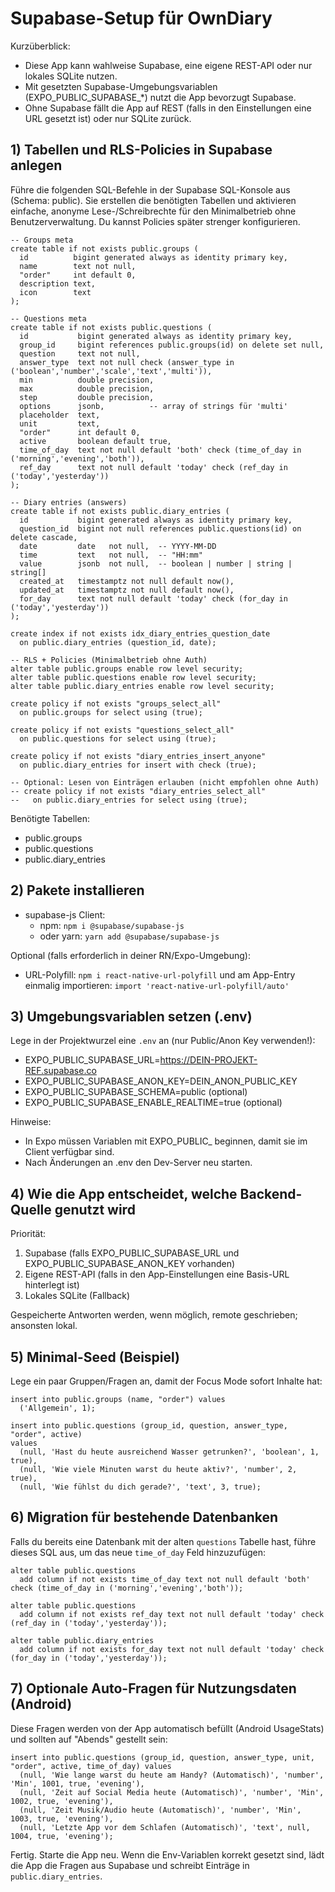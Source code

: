 # Supabase-Setup für OwnDiary

Kurzüberblick:
- Diese App kann wahlweise Supabase, eine eigene REST-API oder nur lokales SQLite nutzen.
- Mit gesetzten Supabase-Umgebungsvariablen (EXPO_PUBLIC_SUPABASE_*) nutzt die App bevorzugt Supabase.
- Ohne Supabase fällt die App auf REST (falls in den Einstellungen eine URL gesetzt ist) oder nur SQLite zurück.

## 1) Tabellen und RLS-Policies in Supabase anlegen

Führe die folgenden SQL-Befehle in der Supabase SQL-Konsole aus (Schema: public). Sie erstellen die benötigten Tabellen und aktivieren einfache, anonyme Lese-/Schreibrechte für den Minimalbetrieb ohne Benutzerverwaltung. Du kannst Policies später strenger konfigurieren.

~~~
-- Groups meta
create table if not exists public.groups (
  id          bigint generated always as identity primary key,
  name        text not null,
  "order"     int default 0,
  description text,
  icon        text
);

-- Questions meta
create table if not exists public.questions (
  id           bigint generated always as identity primary key,
  group_id     bigint references public.groups(id) on delete set null,
  question     text not null,
  answer_type  text not null check (answer_type in ('boolean','number','scale','text','multi')),
  min          double precision,
  max          double precision,
  step         double precision,
  options      jsonb,          -- array of strings für 'multi'
  placeholder  text,
  unit         text,
  "order"      int default 0,
  active       boolean default true,
  time_of_day  text not null default 'both' check (time_of_day in ('morning','evening','both')),
  ref_day      text not null default 'today' check (ref_day in ('today','yesterday'))
);

-- Diary entries (answers)
create table if not exists public.diary_entries (
  id           bigint generated always as identity primary key,
  question_id  bigint not null references public.questions(id) on delete cascade,
  date         date   not null,  -- YYYY-MM-DD
  time         text   not null,  -- "HH:mm"
  value        jsonb  not null,  -- boolean | number | string | string[]
  created_at   timestamptz not null default now(),
  updated_at   timestamptz not null default now(),
  for_day      text not null default 'today' check (for_day in ('today','yesterday'))
);

create index if not exists idx_diary_entries_question_date
  on public.diary_entries (question_id, date);

-- RLS + Policies (Minimalbetrieb ohne Auth)
alter table public.groups enable row level security;
alter table public.questions enable row level security;
alter table public.diary_entries enable row level security;

create policy if not exists "groups_select_all"
  on public.groups for select using (true);

create policy if not exists "questions_select_all"
  on public.questions for select using (true);

create policy if not exists "diary_entries_insert_anyone"
  on public.diary_entries for insert with check (true);

-- Optional: Lesen von Einträgen erlauben (nicht empfohlen ohne Auth)
-- create policy if not exists "diary_entries_select_all"
--   on public.diary_entries for select using (true);
~~~

Benötigte Tabellen:
- public.groups
- public.questions
- public.diary_entries

## 2) Pakete installieren

- supabase-js Client:
  - npm: `npm i @supabase/supabase-js`
  - oder yarn: `yarn add @supabase/supabase-js`

Optional (falls erforderlich in deiner RN/Expo-Umgebung):
- URL-Polyfill: `npm i react-native-url-polyfill` und am App-Entry einmalig importieren: `import 'react-native-url-polyfill/auto'`

## 3) Umgebungsvariablen setzen (.env)

Lege in der Projektwurzel eine `.env` an (nur Public/Anon Key verwenden!):

- EXPO_PUBLIC_SUPABASE_URL=https://DEIN-PROJEKT-REF.supabase.co
- EXPO_PUBLIC_SUPABASE_ANON_KEY=DEIN_ANON_PUBLIC_KEY
- EXPO_PUBLIC_SUPABASE_SCHEMA=public (optional)
- EXPO_PUBLIC_SUPABASE_ENABLE_REALTIME=true (optional)

Hinweise:
- In Expo müssen Variablen mit EXPO_PUBLIC_ beginnen, damit sie im Client verfügbar sind.
- Nach Änderungen an .env den Dev-Server neu starten.

## 4) Wie die App entscheidet, welche Backend-Quelle genutzt wird

Priorität:
1) Supabase (falls EXPO_PUBLIC_SUPABASE_URL und EXPO_PUBLIC_SUPABASE_ANON_KEY vorhanden)
2) Eigene REST-API (falls in den App-Einstellungen eine Basis-URL hinterlegt ist)
3) Lokales SQLite (Fallback)

Gespeicherte Antworten werden, wenn möglich, remote geschrieben; ansonsten lokal.

## 5) Minimal-Seed (Beispiel)

Lege ein paar Gruppen/Fragen an, damit der Focus Mode sofort Inhalte hat:

~~~
insert into public.groups (name, "order") values
  ('Allgemein', 1);

insert into public.questions (group_id, question, answer_type, "order", active)
values
  (null, 'Hast du heute ausreichend Wasser getrunken?', 'boolean', 1, true),
  (null, 'Wie viele Minuten warst du heute aktiv?', 'number', 2, true),
  (null, 'Wie fühlst du dich gerade?', 'text', 3, true);
~~~

## 6) Migration für bestehende Datenbanken

Falls du bereits eine Datenbank mit der alten `questions` Tabelle hast, führe dieses SQL aus, um das neue `time_of_day` Feld hinzuzufügen:

~~~
alter table public.questions
  add column if not exists time_of_day text not null default 'both' check (time_of_day in ('morning','evening','both'));

alter table public.questions
  add column if not exists ref_day text not null default 'today' check (ref_day in ('today','yesterday'));

alter table public.diary_entries
  add column if not exists for_day text not null default 'today' check (for_day in ('today','yesterday'));
~~~

## 7) Optionale Auto-Fragen für Nutzungsdaten (Android)

Diese Fragen werden von der App automatisch befüllt (Android UsageStats) und sollten auf "Abends" gestellt sein:

~~~
insert into public.questions (group_id, question, answer_type, unit, "order", active, time_of_day) values
  (null, 'Wie lange warst du heute am Handy? (Automatisch)', 'number', 'Min', 1001, true, 'evening'),
  (null, 'Zeit auf Social Media heute (Automatisch)', 'number', 'Min', 1002, true, 'evening'),
  (null, 'Zeit Musik/Audio heute (Automatisch)', 'number', 'Min', 1003, true, 'evening'),
  (null, 'Letzte App vor dem Schlafen (Automatisch)', 'text', null, 1004, true, 'evening');
~~~

Fertig. Starte die App neu. Wenn die Env-Variablen korrekt gesetzt sind, lädt die App die Fragen aus Supabase und schreibt Einträge in `public.diary_entries`.
